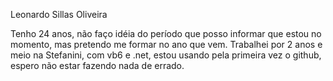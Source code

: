 Leonardo Sillas Oliveira

Tenho 24 anos, não faço idéia do período que posso informar que estou no momento, mas pretendo me formar no ano que vem.
Trabalhei por 2 anos e meio na Stefanini, com vb6 e .net, estou usando pela primeira vez o github, espero não estar fazendo nada de errado. 
